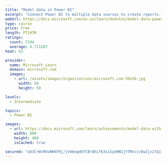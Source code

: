 ```yaml
---
title: "Model data in Power BI"
excerpt: "Connect Power BI to multiple data sources to create reports. Define the relationship between your data sources."
webUrl: https://docs.microsoft.com/en-us/learn/modules/model-data-power-bi/
type: course
price: Free
length: PT1H7M
ratings:
  count: 7194
  average: 4.711287
heat: 63

provider:
  name: Microsoft Learn
  domain: microsoft.com
  images:
    - url: /assets/images/organizations/microsoft.com-50x50.jpg
      width: 50
      height: 50

levels:
  - Intermediate

topics:
  - Power BI

images:
  - url: https://docs.microsoft.com/learn/achievements/model-data-with-power-bi-desktop-social.png
    width: 800
    height: 400
    isCached: true

secured: "oO3C+WcMXvNKKFRj/jVm6ngdbfCBrQhif63xiSyUHN1jYTMzcz/DwZjz27q11+o3BwhmhSSJ3b0ZEJIEIS7ZqcIB2cjBQ13U2UI/bvKFbueb1dj8YdgLIEmv97Lx23q1lj3xTueXBU9i8HwsjUdHIgmXsuwfnexko2h/Y/0PPtio6C2eiuvkBG9RC2BU9l0guvirZOdVkTtk+8/tDjyUOE9zNxU51rxLgWj7vQOD83S6KQ6VddtWf6bDSw3boJHQW6r/FKSBYf7spwDIFGWqS05s3fE5cS5NyV7cQcNYjl+PkDULoW0MxH0FQ6t5SfR+onFnjNl+5ywnoJKm+DZDJeLyA9jvPJw/4FVX357KDiY+RX6BNPGnlDay8qpkelP2IQ1ErrDM8YnzUAIYfBDheNPVb3xu3fRMw0mGdVCypds=;EKiu4sktjoL7LiFb1Tdsqg=="
---
```


